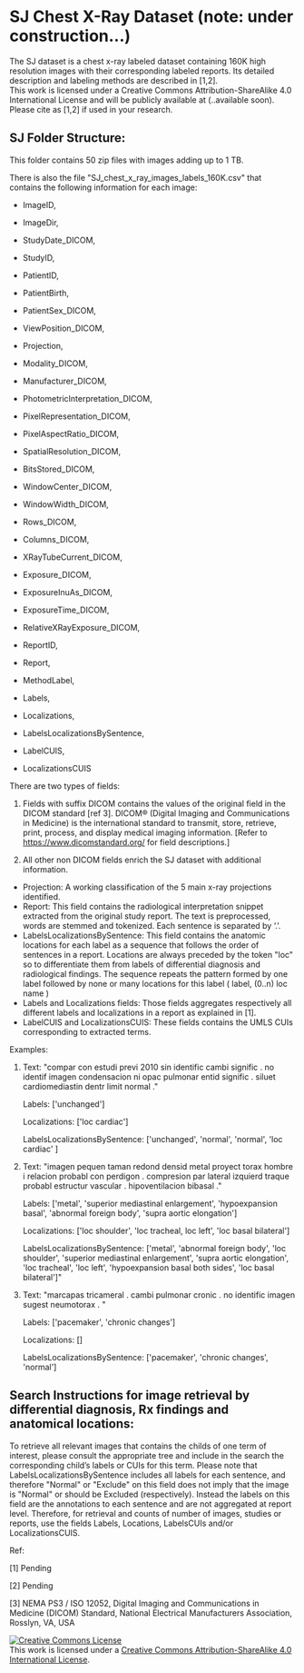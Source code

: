 # SJ Chest X-Ray Dataset (note: under construction...)

The SJ dataset is a chest x-ray labeled dataset containing 160K high resolution images with their corresponding labeled reports. Its detailed description and labeling methods are described in [1,2].  
This work is licensed under a Creative Commons Attribution-ShareAlike 4.0 International License and will be publicly available at (..available soon). Please cite as [1,2] if used in your research. 

## SJ Folder Structure: 
This folder contains 50 zip files with images adding up to 1 TB. 

There is also the file "SJ_chest_x_ray_images_labels_160K.csv" that contains the following information for each image:

  - ImageID,
  
  - ImageDir,
  
  - StudyDate_DICOM, 
  
  - StudyID, 
  
  - PatientID, 
  
  - PatientBirth, 
  
  - PatientSex_DICOM, 
  
  - ViewPosition_DICOM, 
  
  - Projection, 
  
  - Modality_DICOM, 
  
  - Manufacturer_DICOM, 
  
  - PhotometricInterpretation_DICOM, 
  
  - PixelRepresentation_DICOM, 
  
  - PixelAspectRatio_DICOM, 
  
  - SpatialResolution_DICOM, 
  
  - BitsStored_DICOM, 
  
  - WindowCenter_DICOM,
  
  - WindowWidth_DICOM, 
  
  - Rows_DICOM, 
  
  - Columns_DICOM, 
  
  - XRayTubeCurrent_DICOM, 
  
  - Exposure_DICOM, 
  
  - ExposureInuAs_DICOM, 
  
  - ExposureTime_DICOM,
  
  - RelativeXRayExposure_DICOM, 
  
  - ReportID, 
  
  - Report, 
  
  - MethodLabel, 
  
  - Labels, 
  
  - Localizations, 
  
  - LabelsLocalizationsBySentence, 
  
  - LabelCUIS, 
  
  - LocalizationsCUIS
  
There are two types of fields: 

1. Fields with suffix DICOM contains the values of the original field in the DICOM standard [ref 3]. DICOM® (Digital Imaging and Communications in Medicine) is the international standard to transmit, store, retrieve, print, process, and display medical imaging information. [Refer to https://www.dicomstandard.org/ for field descriptions.]

2. All other non DICOM fields enrich the SJ dataset with additional information.
- Projection: A working classification of the 5 main x-ray projections identified. 
- Report: This field contains the radiological interpretation snippet extracted from the original study report. The text is preprocessed, words are stemmed and tokenized. Each sentence is separated by ‘.’.
- LabelsLocalizationsBySentence: This field contains the anatomic locations for each label as a sequence that follows the order of sentences in a report. Locations are always preceded by the token "loc" so to differentiate them from labels of differential diagnosis and radiological findings. The sequence repeats the pattern formed by one label followed by none or many locations for this label ( label, (0..n) loc name )
- Labels and Localizations fields: Those fields aggregates respectively all different labels and localizations in a report as explained in [1]. 
- LabelCUIS and LocalizationsCUIS: These fields contains the UMLS CUIs corresponding to extracted terms.

Examples: 
1. Text: "compar con estudi previ 2010 sin identific cambi signific . no identif imagen condensacion ni opac pulmonar entid signific . siluet cardiomediastin dentr limit normal ." 

   Labels: ['unchanged']

   Localizations: ['loc  cardiac']

   LabelsLocalizationsBySentence: ['unchanged', 'normal', 'normal', 'loc  cardiac' ]

2. Text: "imagen pequen taman redond densid metal proyect torax hombre i relacion probabl con perdigon . compresion par lateral izquierd traque probabl estructur vascular . hipoventilacion bibasal ."

   Labels: ['metal', 'superior mediastinal enlargement', 'hypoexpansion basal', 'abnormal foreign body', 'supra aortic elongation']

   Localizations: ['loc  shoulder', 'loc  tracheal, loc  left', 'loc  basal bilateral']

   LabelsLocalizationsBySentence: ['metal', 'abnormal foreign body', 'loc  shoulder', 'superior mediastinal enlargement', 'supra aortic elongation', 'loc  tracheal', 'loc  left', 'hypoexpansion basal both sides', 'loc  basal bilateral']"

3. Text: "marcapas tricameral . cambi pulmonar cronic . no identific imagen sugest neumotorax . "

   Labels: ['pacemaker', 'chronic changes']

   Localizations: []

   LabelsLocalizationsBySentence: ['pacemaker', 'chronic changes', 'normal']


## Search Instructions for image retrieval by differential diagnosis, Rx findings and anatomical locations: 
To retrieve all relevant images that contains the childs of one term of interest, please consult the appropriate tree and include in the search the corresponding child’s labels or CUIs for this term.
Please note that LabelsLocalizationsBySentence includes all labels for each sentence, and therefore "Normal" or "Exclude" on this field does not imply that the image is "Normal" or should be Excluded (respectively). Instead the labels on this field are the annotations to each sentence and are not aggregated at report level. Therefore, for retrieval and counts of number of images, studies or reports, use the fields Labels, Locations, LabelsCUIs and/or LocalizationsCUIS.  

Ref:

[1] Pending

[2] Pending

[3] NEMA PS3 / ISO 12052, Digital Imaging and Communications in Medicine (DICOM) Standard, National Electrical Manufacturers Association, Rosslyn, VA, USA

<a rel="license" href="http://creativecommons.org/licenses/by-sa/4.0/"><img alt="Creative Commons License" style="border-width:0" src="https://i.creativecommons.org/l/by-sa/4.0/88x31.png" /></a><br />This work is licensed under a <a rel="license" href="http://creativecommons.org/licenses/by-sa/4.0/">Creative Commons Attribution-ShareAlike 4.0 International License</a>.
